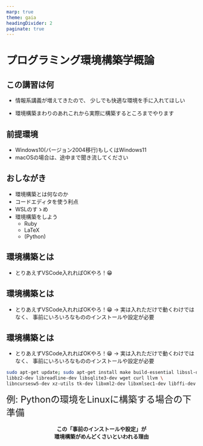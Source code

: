 ```yaml
---
marp: true
theme: gaia
headingDivider: 2
paginate: true
---
```


# **プログラミング環境構築学概論**
<!-- _class: lead -->

## この講習は何

- 情報系講義が増えてきたので、
少しでも快適な環境を手に入れてほしい

- 環境構築まわりのあれこれから実際に構築するところまでやります

## 前提環境

- Windows10(バージョン2004移行)もしくはWindows11
- macOSの場合は、途中まで聞き流してください

## おしながき

- 環境構築とは何なのか
- コードエディタを使う利点
- WSLのすゝめ
- 環境構築をしよう
  - Ruby
  - LaTeX
  - (Python)

## 環境構築とは

- とりあえずVSCode入れればOKやろ！😁

## 環境構築とは

- とりあえずVSCode入れればOKやろ！😁
→ 実は入れただけで動くわけではなく、
事前にいろいろなもののインストールや設定が必要

## 環境構築とは

- とりあえずVSCode入れればOKやろ！😁
→ 実は入れただけで動くわけではなく、
事前にいろいろなもののインストールや設定が必要

```bash
sudo apt-get update; sudo apt-get install make build-essential libssl-dev zlib1g-dev \
libbz2-dev libreadline-dev libsqlite3-dev wget curl llvm \
libncursesw5-dev xz-utils tk-dev libxml2-dev libxmlsec1-dev libffi-dev liblzma-dev
```

<div style="font-size:18pt">例: Pythonの環境をLinuxに構築する場合の下準備</div>
<br>
<div style="text-align: center;">
    <b>この「事前のインストールや設定」が</b><br>
    <b>環境構築がめんどくさいといわれる理由</b>
</div>
